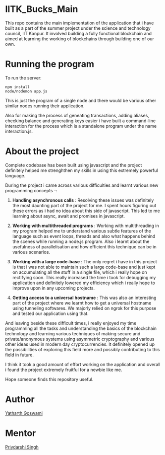 # IITK_Bucks_Main
This repo contains the main implementation of the application that i have built as a part of the summer project under the science and 
technology council, IIT Kanpur. It involved building a fully functional blockchain and aimed at learning the working of blockchains through 
building one of our own.

# Running the program
To run the server:

```
npm install
node/nodemon app.js
```
This is just the program of a single node and there would be various other similar nodes running their application. 

Also for making the process of geneating transactions, adding aliases, checking balance and generating keys easier i have built a command-line interaction for the process which is a standalone program under the name interaction.js.

# About the project
Complete codebase has been built using javascript and the project 
definitely helped me strenghthen my skills in using this extremely powerful language. 

During the project i came across various difficulties and learnt various new programming concepts -:

1. **Handling asynchronous calls** : Resolving these issues was definitely the most daunting part of the project for me. I spent hours figuring out these errors as i had no idea about this side of
javascript. This led to me learning about async, await and promises in javascript.

2. **Working with multithreaded programs** : Working with multithreading in my program helped me to understand various subtle features of the language such as event loops, threads and also what happens behind the scenes while running a node.js program. Also i learnt about the usefulness of parallelisation and how efficient this technique can be in various scenarios.

3. **Working with a large code-base** : The only regret i have in this project is that i was not able to maintain such a large code-base and just kept on accumulating all the stuff in a single file, which i really hope on rectifying soon. This really increased the time i took for debugging my application and definitely lowered my efficiency which i really hope to improve upon in any upcoming projects.

4. **Getting access to a universal hostname** : This was also an interesting part of the project where we learnt how to get a universal hostname using tunneling softwares. We majorly relied on ngrok for this purpose and tested our application using that.

And leaving beside these difficult times, i really enjoyed my time programming all the tasks and understanding the basics of the blockchain technology and learning various techniques of making secure and private/anonymous systems using asymmetric cryptography and various other ideas used in modern day cryptocurrencies. It definitely opened up the possibilities of exploring this field more and possibly contributing to this field in future. 

I think it took a good amount of effort working on the application and overall i found the project extremely fruitful for a newbie like me.  

Hope someone finds this repository useful. 

# Author
[Yatharth Goswami](https://github.com/yatharth0610)

# Mentor
[Priydarshi Singh](https://github.com/dryairship) 
